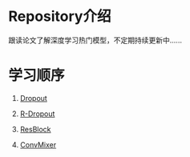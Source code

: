 # Repository介绍

跟读论文了解深度学习热门模型，不定期持续更新中......

# 学习顺序

1. [Dropout](https://github.com/SolitudeFate/DL_implement/tree/master/Dropout)

2. [R-Dropout](https://github.com/SolitudeFate/DL_implement/tree/master/R_Dropout)

3. [ResBlock](https://github.com/SolitudeFate/DL_implement/tree/master/ResBlock)

4. [ConvMixer](https://github.com/SolitudeFate/DL_implement/tree/master/ConvMixer)
